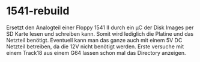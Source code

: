 # 1541-rebuild
Ersetzt den Analogteil einer Floppy 1541 II durch ein µC der Disk Images per SD Karte lesen und schreiben kann.
Somit wird lediglich die Platine und das Netzteil benötigt. Eventuell kann man das ganze auch mit einem 5V DC Netzteil betreiben, da die 12V nicht benötigt werden.
Erste versuche mit einem Track18 aus einem G64 lassen schon mal das Directory anzeigen.
